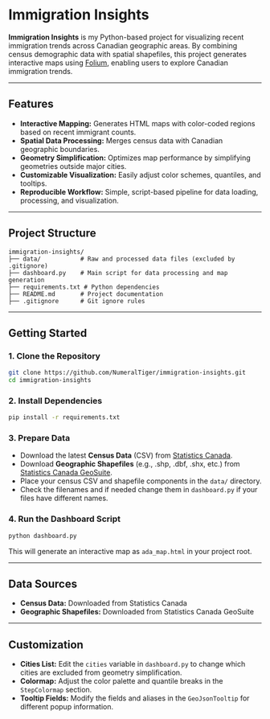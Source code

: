 # Immigration Insights

**Immigration Insights** is my Python-based project for visualizing recent immigration trends across Canadian geographic areas. By combining census demographic data with spatial shapefiles, this project generates interactive maps using [Folium](https://python-visualization.github.io/folium/), enabling users to explore Canadian immigration trends.

---

## Features

- **Interactive Mapping:** Generates HTML maps with color-coded regions based on recent immigrant counts.
- **Spatial Data Processing:** Merges census data with Canadian geographic boundaries.
- **Geometry Simplification:** Optimizes map performance by simplifying geometries outside major cities.
- **Customizable Visualization:** Easily adjust color schemes, quantiles, and tooltips.
- **Reproducible Workflow:** Simple, script-based pipeline for data loading, processing, and visualization.

---

## Project Structure

```
immigration-insights/
├── data/           # Raw and processed data files (excluded by .gitignore)
├── dashboard.py    # Main script for data processing and map generation
├── requirements.txt # Python dependencies
├── README.md       # Project documentation
├── .gitignore      # Git ignore rules
```

---

## Getting Started

### 1. Clone the Repository

```bash
git clone https://github.com/NumeralTiger/immigration-insights.git
cd immigration-insights
```

### 2. Install Dependencies

```bash
pip install -r requirements.txt
```

### 3. Prepare Data

- Download the latest **Census Data** (CSV) from [Statistics Canada](https://www12.statcan.gc.ca/census-recensement/index-eng.cfm).
- Download **Geographic Shapefiles** (e.g., .shp, .dbf, .shx, etc.) from [Statistics Canada GeoSuite](https://www150.statcan.gc.ca/n1/en/catalogue/92-150-X).
- Place your census CSV and shapefile components in the `data/` directory.
- Check the filenames and if needed change them in `dashboard.py` if your files have different names.

### 4. Run the Dashboard Script

```bash
python dashboard.py
```

This will generate an interactive map as `ada_map.html` in your project root.

---

## Data Sources

- **Census Data:** Downloaded from Statistics Canada
- **Geographic Shapefiles:** Downloaded from Statistics Canada GeoSuite

---

## Customization

- **Cities List:** Edit the `cities` variable in `dashboard.py` to change which cities are excluded from geometry simplification.
- **Colormap:** Adjust the color palette and quantile breaks in the `StepColormap` section.
- **Tooltip Fields:** Modify the fields and aliases in the `GeoJsonTooltip` for different popup information.
